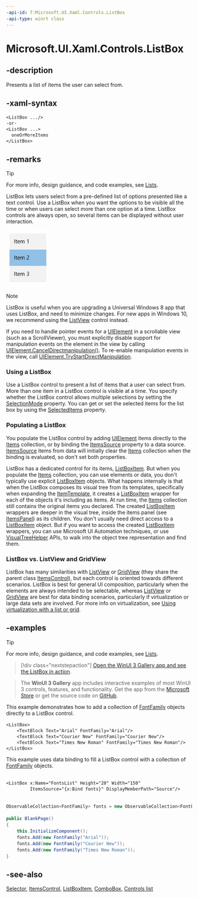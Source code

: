 ```yaml
---
-api-id: T:Microsoft.UI.Xaml.Controls.ListBox
-api-type: winrt class
---
```


<!-- Class syntax.
public class ListBox : Windows.UI.Xaml.Controls.Primitives.Selector, Windows.UI.Xaml.Controls.IListBox, Windows.UI.Xaml.Controls.IListBox2
-->

# Microsoft.UI.Xaml.Controls.ListBox

## -description
Presents a list of items the user can select from.

## -xaml-syntax
```xaml
<ListBox .../>
-or-
<ListBox ...>
  oneOrMoreItems
</ListBox>
```

## -remarks

> [!TIP]
> For more info, design guidance, and code examples, see [Lists](/windows/apps/design/controls/lists#list-boxes).

ListBox lets users select from a pre-defined list of options presented like a text control. Use a ListBox when you want the options to be visible all the time or when users can select more than one option at a time. ListBox controls are always open, so several items can be displayed without user interaction.

<img alt="List box control" src="images/controls/ListBox.png" />

> [!NOTE]
> ListBox is useful when you are upgrading a Universal Windows 8 app that uses ListBox, and need to minimize changes. For new apps in Windows 10, we recommend using the [ListView](listview.md) control instead.

If you need to handle pointer events for a [UIElement](../microsoft.ui.xaml/uielement.md) in a scrollable view (such as a ScrollViewer), you must explicitly disable support for manipulation events on the element in the view by calling [UIElement.CancelDirectmanipulation()](../microsoft.ui.xaml/uielement_canceldirectmanipulations_1164631120.md). To re-enable manipulation events in the view, call [UIElement.TryStartDirectManipulation](../microsoft.ui.xaml/uielement_trystartdirectmanipulation_2108245083.md).

### Using a ListBox

Use a ListBox control to present a list of items that a user can select from. More than one item in a ListBox control is visible at a time. You specify whether the ListBox control allows multiple selections by setting the [SelectionMode](listbox_selectionmode.md) property. You can get or set the selected items for the list box by using the [SelectedItems](listbox_selecteditems.md) property.

### Populating a ListBox

You populate the ListBox control by adding [UIElement](../microsoft.ui.xaml/uielement.md) items directly to the [Items](itemscontrol_items.md) collection, or by binding the [ItemsSource](itemscontrol_itemssource.md) property to a data source. [ItemsSource](itemscontrol_itemssource.md) items from data will initially clear the [Items](itemscontrol_items.md) collection when the binding is evaluated, so don't set both properties.

ListBox has a dedicated control for its items, [ListBoxItem](listboxitem.md). But when you populate the [Items](itemscontrol_items.md) collection, you can use elements or data, you don't typically use explicit [ListBoxItem](listboxitem.md) objects. What happens internally is that when the ListBox composes its visual tree from its templates, specifically when expanding the [ItemTemplate](itemscontrol_itemtemplate.md), it creates a [ListBoxItem](listboxitem.md) wrapper for each of the objects it's including as items. At run time, the [Items](itemscontrol_items.md) collection still contains the original items you declared. The created [ListBoxItem](listboxitem.md) wrappers are deeper in the visual tree, inside the items panel (see [ItemsPanel](itemscontrol_itemspanel.md)) as its children. You don't usually need direct access to a [ListBoxItem](listboxitem.md) object. But if you want to access the created [ListBoxItem](listboxitem.md) wrappers, you can use Microsoft UI Automation techniques, or use [VisualTreeHelper](../microsoft.ui.xaml.media/visualtreehelper.md) APIs, to walk into the object tree representation and find them.

### ListBox vs. ListView and GridView

ListBox has many similarities with [ListView](listview.md) or [GridView](gridview.md) (they share the parent class [ItemsControl](itemscontrol.md)), but each control is oriented towards different scenarios. ListBox is best for general UI composition, particularly when the elements are always intended to be selectable, whereas [ListView](listview.md) or [GridView](gridview.md) are best for data binding scenarios, particularly if virtualization or large data sets are involved. For more info on virtualization, see [Using virtualization with a list or grid](/previous-versions/windows/apps/hh780657(v=win.10)).

## -examples

> [!TIP]
> For more info, design guidance, and code examples, see [Lists](/windows/apps/design/controls/lists#list-boxes).

> [!div class="nextstepaction"]
> [Open the WinUI 3 Gallery app and see the ListBox in action](winui3gallery:/item/ListBox).

> The **WinUI 3 Gallery** app includes interactive examples of most WinUI 3 controls, features, and functionality. Get the app from the [Microsoft Store](https://www.microsoft.com/store/productId/9P3JFPWWDZRC) or get the source code on [GitHub](https://github.com/microsoft/WinUI-Gallery).

This example demonstrates how to add a collection of [FontFamily](../microsoft.ui.xaml.media/fontfamily.md) objects directly to a ListBox control.

```xaml
<ListBox>
    <TextBlock Text="Arial" FontFamily="Arial"/>
    <TextBlock Text="Courier New" FontFamily="Courier New"/> 
    <TextBlock Text="Times New Roman" FontFamily="Times New Roman"/>
</ListBox>
```

This example uses data binding to fill a ListBox control with a collection of [FontFamily](../microsoft.ui.xaml.media/fontfamily.md) objects.

```xaml

<ListBox x:Name="FontsList" Height="20" Width="150" 
         ItemsSource="{x:Bind fonts}" DisplayMemberPath="Source"/>

```

```csharp

ObservableCollection<FontFamily> fonts = new ObservableCollection<FontFamily>();

public BlankPage()
{
    this.InitializeComponent();
    fonts.Add(new FontFamily("Arial"));
    fonts.Add(new FontFamily("Courier New"));
    fonts.Add(new FontFamily("Times New Roman"));
}
```

## -see-also
[Selector](../microsoft.ui.xaml.controls.primitives/selector.md), [ItemsControl](itemscontrol.md), [ListBoxItem](listboxitem.md), [ComboBox](combobox.md), [Controls list](/windows/apps/design/controls/)
